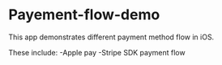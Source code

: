 # Payement-flow-demo
This app demonstrates different payment method flow in iOS. 

These include:
  -Apple pay
  -Stripe SDK payment flow
